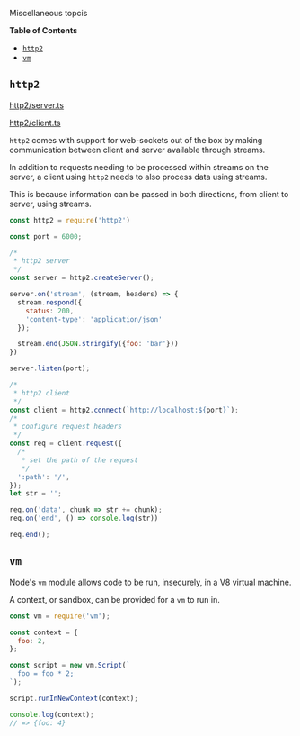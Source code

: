  Miscellaneous topcis

<!-- START doctoc generated TOC please keep comment here to allow auto update -->
<!-- DON'T EDIT THIS SECTION, INSTEAD RE-RUN doctoc TO UPDATE -->
**Table of Contents**

- [`http2`](#http2)
- [`vm`](#vm)

<!-- END doctoc generated TOC please keep comment here to allow auto update -->

## `http2`

[http2/server.ts]('./http2/server.ts')

[http2/client.ts]('./http2/client.ts')

`http2` comes with support for web-sockets out of the box by making communication
between client and server available through streams.

In addition to requests needing to be processed within streams on the server, a
client using `http2` needs to also process data using streams.

This is because information can be passed in both directions, from client to
server, using streams.

```javascript
const http2 = require('http2')

const port = 6000;

/*
 * http2 server
 */
const server = http2.createServer();

server.on('stream', (stream, headers) => {
  stream.respond({
    status: 200,
    'content-type': 'application/json'
  });

  stream.end(JSON.stringify({foo: 'bar'}))
})

server.listen(port);

/*
 * http2 client
 */
const client = http2.connect(`http://localhost:${port}`);
/*
 * configure request headers
 */
const req = client.request({
  /*
   * set the path of the request
   */
  ':path': '/',
});
let str = '';

req.on('data', chunk => str += chunk);
req.on('end', () => console.log(str))

req.end();
```

## `vm`

Node's `vm` module allows code to be run, insecurely, in a V8 virtual machine.

A context, or sandbox, can be provided for a `vm` to run in.

```javascript
const vm = require('vm');

const context = {
  foo: 2,
};

const script = new vm.Script(`
  foo = foo * 2;
`);

script.runInNewContext(context);

console.log(context);
// => {foo: 4}
```
